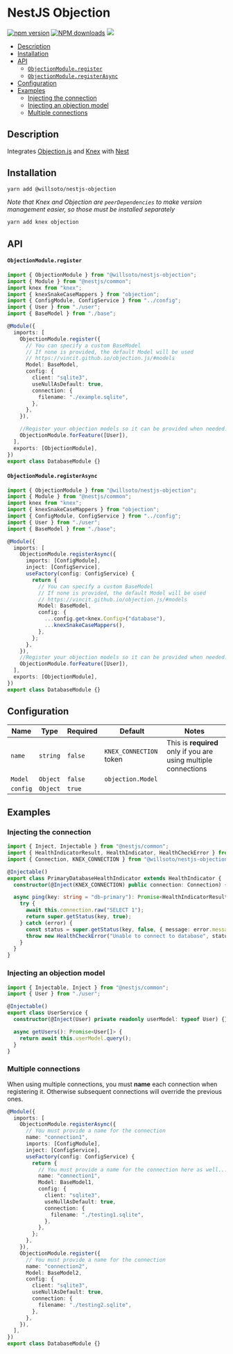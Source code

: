 # NestJS Objection

[![npm version](https://badge.fury.io/js/%40willsoto%2Fnestjs-objection.svg)](https://badge.fury.io/js/%40willsoto%2Fnestjs-objection)
[![NPM downloads](https://img.shields.io/npm/dt/@willsoto/nestjs-objection.svg)](https://www.npmjs.com/package/@willsoto/nestjs-objection)
![](https://github.com/willsoto/nestjs-objection/workflows/tests/badge.svg)

<!-- prettier-ignore-start -->

<!-- toc -->

- [Description](#description)
- [Installation](#installation)
- [API](#api)
    + [`ObjectionModule.register`](#objectionmoduleregister)
    + [`ObjectionModule.registerAsync`](#objectionmoduleregisterasync)
- [Configuration](#configuration)
- [Examples](#examples)
  * [Injecting the connection](#injecting-the-connection)
  * [Injecting an objection model](#injecting-an-objection-model)
  * [Multiple connections](#multiple-connections)

<!-- tocstop -->

<!-- prettier-ignore-end -->

## Description

Integrates [Objection.js](https://vincit.github.io/objection.js/) and [Knex](https://knexjs.org/) with [Nest](https://nestjs.com/)

## Installation

```bash
yarn add @willsoto/nestjs-objection
```

_Note that Knex and Objection are `peerDependencies` to make version management easier, so those must be installed separately_

```bash
yarn add knex objection
```

## API

#### `ObjectionModule.register`

```typescript
import { ObjectionModule } from "@willsoto/nestjs-objection";
import { Module } from "@nestjs/common";
import knex from "knex";
import { knexSnakeCaseMappers } from "objection";
import { ConfigModule, ConfigService } from "../config";
import { User } from "./user";
import { BaseModel } from "./base";

@Module({
  imports: [
    ObjectionModule.register({
      // You can specify a custom BaseModel
      // If none is provided, the default Model will be used
      // https://vincit.github.io/objection.js/#models
      Model: BaseModel,
      config: {
        client: "sqlite3",
        useNullAsDefault: true,
        connection: {
          filename: "./example.sqlite",
        },
      },
    }),

    //Register your objection models so it can be provided when needed.
    ObjectionModule.forFeature([User]),
  ],
  exports: [ObjectionModule],
})
export class DatabaseModule {}
```

#### `ObjectionModule.registerAsync`

```typescript
import { ObjectionModule } from "@willsoto/nestjs-objection";
import { Module } from "@nestjs/common";
import knex from "knex";
import { knexSnakeCaseMappers } from "objection";
import { ConfigModule, ConfigService } from "../config";
import { User } from "./user";
import { BaseModel } from "./base";

@Module({
  imports: [
    ObjectionModule.registerAsync({
      imports: [ConfigModule],
      inject: [ConfigService],
      useFactory(config: ConfigService) {
        return {
          // You can specify a custom BaseModel
          // If none is provided, the default Model will be used
          // https://vincit.github.io/objection.js/#models
          Model: BaseModel,
          config: {
            ...config.get<knex.Config>("database"),
            ...knexSnakeCaseMappers(),
          },
        };
      },
    }),
    //Register your objection models so it can be provided when needed.
    ObjectionModule.forFeature([User]),
  ],
  exports: [ObjectionModule],
})
export class DatabaseModule {}
```

## Configuration

| Name     | Type     | Required | Default                 | Notes                                                           |
| -------- | -------- | -------- | ----------------------- | --------------------------------------------------------------- |
| `name`   | `string` | `false`  | `KNEX_CONNECTION` token | This is **required** only if you are using multiple connections |
| `Model`  | `Object` | `false`  | `objection.Model`       |                                                                 |
| `config` | `Object` | `true`   |                         |                                                                 |

## Examples

### Injecting the connection

```ts
import { Inject, Injectable } from "@nestjs/common";
import { HealthIndicatorResult, HealthIndicator, HealthCheckError } from "@nestjs/terminus";
import { Connection, KNEX_CONNECTION } from "@willsoto/nestjs-objection";

@Injectable()
export class PrimaryDatabaseHealthIndicator extends HealthIndicator {
  constructor(@Inject(KNEX_CONNECTION) public connection: Connection) {}

  async ping(key: string = "db-primary"): Promise<HealthIndicatorResult> {
    try {
      await this.connection.raw("SELECT 1");
      return super.getStatus(key, true);
    } catch (error) {
      const status = super.getStatus(key, false, { message: error.message });
      throw new HealthCheckError("Unable to connect to database", status);
    }
  }
}
```

### Injecting an objection model

```ts
import { Injectable, Inject } from "@nestjs/common";
import { User } from "./user";

@Injectable()
export class UserService {
  constructor(@Inject(User) private readonly userModel: typeof User) {}

  async getUsers(): Promise<User[]> {
    return await this.userModel.query();
  }
}
```

### Multiple connections

When using multiple connections, you must **name** each connection when registering it.
Otherwise subsequent connections will override the previous ones.

```ts
@Module({
  imports: [
    ObjectionModule.registerAsync({
      // You must provide a name for the connection
      name: "connection1",
      imports: [ConfigModule],
      inject: [ConfigService],
      useFactory(config: ConfigService) {
        return {
          // You must provide a name for the connection here as well...
          name: "connection1",
          Model: BaseModel1,
          config: {
            client: "sqlite3",
            useNullAsDefault: true,
            connection: {
              filename: "./testing1.sqlite",
            },
          },
        };
      },
    }),
    ObjectionModule.register({
      // You must provide a name for the connection
      name: "connection2",
      Model: BaseModel2,
      config: {
        client: "sqlite3",
        useNullAsDefault: true,
        connection: {
          filename: "./testing2.sqlite",
        },
      },
    }),
  ],
})
export class DatabaseModule {}
```
